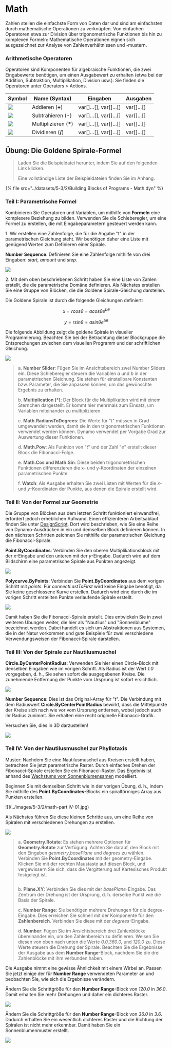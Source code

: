 # Math

Zahlen stellen die einfachste Form von Daten dar und sind am einfachsten durch mathematische Operationen zu verknüpfen. Von einfachen Operatoren etwa zur Division über trigonometrische Funktionen bis hin zu komplexen Formeln: Mathematische Operationen eignen sich ausgezeichnet zur Analyse von Zahlenverhältnissen und -mustern.

### Arithmetische Operatoren

Operatoren sind Komponenten für algebraische Funktionen, die zwei Eingabewerte benötigen, um einen Ausgabewert zu erhalten (etwa bei der Addition, Subtraktion, Multiplikation, Division usw.). Sie finden die Operatoren unter Operators > Actions.

| Symbol                                                  | Name (Syntax)     | Eingaben                     | Ausgaben      |
| ----------------------------------------------------- | ----------------- | -------------------------- | ------------ |
| ![](<../images/5-1/addition(1)(1) (1) (1).jpg>)       | Addieren (**+**)       | var[]...[], var[]...[] | var[]...[] |
| ![](<../images/5-1/Subtraction(1)(1) (1) (1).jpg>)    | Subtrahieren (**-**)  | var[]...[], var[]...[] | var[]...[] |
| ![](<../images/5-1/Multiplication(1)(1) (1) (1).jpg>) | Multiplizieren (**\***) | var[]...[], var[]...[] | var[]...[] |
| ![](<../images/5-1/Division(1)(1) (1) (1).jpg>)       | Dividieren (**/**)    | var[]...[], var[]...[] | var[]...[] |

## Übung: Die Goldene Spirale-Formel

> Laden Sie die Beispieldatei herunter, indem Sie auf den folgenden Link klicken.
>
> Eine vollständige Liste der Beispieldateien finden Sie im Anhang.

{% file src="../datasets/5-3/2/Building Blocks of Programs - Math.dyn" %}

### Teil I: Parametrische Formel

Kombinieren Sie Operatoren und Variablen, um mithilfe von **Formeln** eine komplexere Beziehung zu bilden. Verwenden Sie die Schieberegler, um eine Formel zu erstellen, die mit Eingabeparametern gesteuert werden kann.

1\. Wir erstellen eine Zahlenfolge, die für die Angabe "t" in der parametrischen Gleichung steht. Wir benötigen daher eine Liste mit genügend Werten zum Definieren einer Spirale.

**Number Sequence**: Definieren Sie eine Zahlenfolge mithilfe von drei Eingaben: _start, amount_ und _step_.

![](../images/5-3/2/math-partI-01.jpg)

2\. Mit dem oben beschriebenen Schritt haben Sie eine Liste von Zahlen erstellt, die die parametrische Domäne definieren. Als Nächstes erstellen Sie eine Gruppe von Blöcken, die die Goldene Spirale-Gleichung darstellen.

Die Goldene Spirale ist durch die folgende Gleichungen definiert:

$$
x = r cos θ = a cos θ e^{bθ}
$$

$$
y = r sin θ = a sin θe^{bθ}
$$

Die folgende Abbildung zeigt die goldene Spirale in visueller Programmierung. Beachten Sie bei der Betrachtung dieser Blockgruppe die Entsprechungen zwischen dem visuellen Programm und der schriftlichen Gleichung.

![](../images/5-3/2/math-partI-02.jpg)

> a. **Number Slider**: Fügen Sie im Ansichtsbereich zwei Number Sliders ein. Diese Schieberegler steuern die Variablen _a_ und _b_ in der parametrischen Gleichung. Sie stehen für einstellbare Konstanten bzw. Parameter, die Sie anpassen können, um das gewünschte Ergebnis zu erhalten.
>
> b. **Multiplication (*)**: Der Block für die Multiplikation wird mit einem Sternchen dargestellt. Er kommt hier mehrmals zum Einsatz, um Variablen miteinander zu multiplizieren.
>
> c. **Math.RadiansToDegrees**: Die Werte für "_t_" müssen in Grad umgewandelt werden, damit sie in den trigonometrischen Funktionen verwendet werden können. Dynamo verwendet per Vorgabe Grad zur Auswertung dieser Funktionen.
>
> d. **Math.Pow**: Als Funktion von "_t_" und der Zahl "_e_" erstellt dieser Block die Fibonacci-Folge.
>
> e. **Math.Cos und Math.Sin**: Diese beiden trigonometrischen Funktionen differenzieren die x- und y-Koordinaten der einzelnen parametrischen Punkte.
>
> f. **Watch**: Als Ausgabe erhalten Sie zwei Listen mit Werten für die _x_\- und _y_-Koordinaten der Punkte, aus denen die Spirale erstellt wird.

### Teil II: Von der Formel zur Geometrie

Die Gruppe von Blöcken aus dem letzten Schritt funktioniert einwandfrei, erfordert jedoch erheblichen Aufwand. Einen effizienteren Arbeitsablauf finden Sie unter [DesignScript](../../8\_coding\_in\_dynamo/8-1\_code-blocks-and-design-script/2-design-script-syntax.md). Dort wird beschrieben, wie Sie eine Reihe von Dynamo-Ausdrücken in ein und demselben Block definieren können. In den nächsten Schritten zeichnen Sie mithilfe der parametrischen Gleichung die Fibonacci-Spirale.

**Point.ByCoordinates**: Verbinden Sie den oberen Multiplikationsblock mit der _x_-Eingabe und den unteren mit der _y_-Eingabe. Dadurch wird auf dem Bildschirm eine parametrische Spirale aus Punkten angezeigt.

![](../images/5-3/2/math-partII-01.gif)

**Polycurve.ByPoints**: Verbinden Sie **Point.ByCoordinates** aus dem vorigen Schritt mit _points_. Für _connectLastToFirst_ wird keine Eingabe benötigt, da Sie keine geschlossene Kurve erstellen. Dadurch wird eine durch die im vorigen Schritt erstellten Punkte verlaufende Spirale erstellt.

![](../images/5-3/2/math-partII-02.jpg)

Damit haben Sie die Fibonacci-Spirale erstellt. Dies entwickeln Sie in zwei weiteren Übungen weiter, die hier als "Nautilus" und "Sonnenblume" bezeichnet werden. Dabei handelt es sich um Abstraktionen aus Systemen, die in der Natur vorkommen und gute Beispiele für zwei verschiedene Verwendungsweisen der Fibonacci-Spirale darstellen.

### Teil III: Von der Spirale zur Nautilusmuschel

**Circle.ByCenterPointRadius**: Verwenden Sie hier einen Circle-Block mit denselben Eingaben wie im vorigen Schritt. Als Radius ist der Wert _1.0_ vorgegeben, d. h., Sie sehen sofort die ausgegebenen Kreise. Die zunehmende Entfernung der Punkte vom Ursprung ist sofort ersichtlich.

![](../images/5-3/2/math-partIII-01.jpg)

**Number Sequence**: Dies ist das Original-Array für "_t_". Die Verbindung mit dem Radiuswert **Circle.ByCenterPointRadius** bewirkt, dass die Mittelpunkte der Kreise sich nach wie vor vom Ursprung entfernen, wobei jedoch auch ihr Radius zunimmt. Sie erhalten eine recht originelle Fibonacci-Grafik.

Versuchen Sie, dies in 3D darzustellen!

![](../images/5-3/2/math-partIII-02.gif)

### Teil IV: Von der Nautilusmuschel zur Phyllotaxis

Muster: Nachdem Sie eine Nautilusmuschel aus Kreisen erstellt haben, betrachten Sie jetzt parametrische Raster. Durch einfaches Drehen der Fibonacci-Spirale erstellen Sie ein Fibonacci-Raster. Das Ergebnis ist anhand des [Wachstums vom Sonnenblumensamen](https://blogs.unimelb.edu.au/sciencecommunication/2018/09/02/this-flower-uses-maths-to-reproduce/) modelliert.

Beginnen Sie mit demselben Schritt wie in der vorigen Übung, d. h., indem Sie mithilfe des **Point.ByCoordinates**-Blocks ein spiralförmiges Array aus Punkten erstellen.

![](../images/5-3/2/math-part IV-01.jpg)

Als Nächstes führen Sie diese kleinen Schritte aus, um eine Reihe von Spiralen mit verschiedenen Drehungen zu erstellen.

![](../images/5-3/2/math-partIV-02.jpg)

> a. **Geometry.Rotate**: Es stehen mehrere Optionen für **Geometry.Rotate** zur Verfügung. Achten Sie darauf, den Block mit den Eingaben _geometry_,_basePlane_ und _degrees_ zu wählen. Verbinden Sie **Point.ByCoordinates** mit der geometry-Eingabe. Klicken Sie mit der rechten Maustaste auf diesen Block, und vergewissern Sie sich, dass die Vergitterung auf Kartesisches Produkt festgelegt ist.
>
> <img src="../images/5-3/2/math-partIV-03crossproduct.jpg" alt="" data-size="original">
>
> b. **Plane.XY**: Verbinden Sie dies mit der _basePlane_-Eingabe. Das Zentrum der Drehung ist der Ursprung, d. h. derselbe Punkt wie die Basis der Spirale.
>
> c. **Number Range**: Sie benötigen mehrere Drehungen für die degree-Eingabe. Dies erreichen Sie schnell mit der Komponente für den **Zahlenbereich**. Verbinden Sie diese mit der _degrees_-Eingabe.
>
> d. **Number**: Fügen Sie im Ansichtsbereich drei Zahlenblöcke übereinander ein, um den Zahlenbereich zu definieren. Weisen Sie diesen von oben nach unten die Werte _0.0,360.0,_ und _120.0_ zu. Diese Werte steuern die Drehung der Spirale. Beachten Sie die Ergebnisse der Ausgabe aus dem **Number Range**-Block, nachdem Sie die drei Zahlenblöcke mit ihm verbunden haben.

Die Ausgabe nimmt eine gewisse Ähnlichkeit mit einem Wirbel an. Passen Sie jetzt einige der für **Number Range** verwendeten Parameter an und beobachten Sie, wie sich die Ergebnisse verändern.

Ändern Sie die Schrittgröße für den **Number Range**-Block von _120.0_ in _36.0_. Damit erhalten Sie mehr Drehungen und daher ein dichteres Raster.

![](../images/5-3/2/math-partIV-04.jpg)

Ändern Sie die Schrittgröße für den **Number Range**-Block von _36.0_ in _3.6_. Dadurch erhalten Sie ein wesentlich dichteres Raster und die Richtung der Spiralen ist nicht mehr erkennbar. Damit haben Sie ein Sonnenblumenmuster erstellt.

![](../images/5-3/2/math-partIV-05.jpg)
